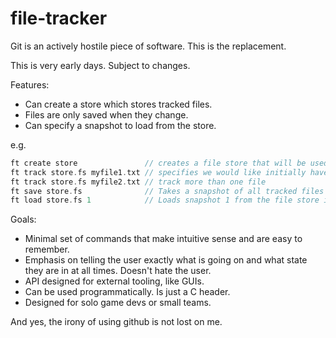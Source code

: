 # file-tracker
Git is an actively hostile piece of software. This is the replacement.

This is very early days. Subject to changes.

Features:
- Can create a store which stores tracked files.
- Files are only saved when they change.
- Can specify a snapshot to load from the store.

e.g.
```c
ft create store               // creates a file store that will be used to store and track files.
ft track store.fs myfile1.txt // specifies we would like initially have the store.fs track the myfile1.txt file.
ft track store.fs myfile2.txt // track more than one file
ft save store.fs              // Takes a snapshot of all tracked files and saves them to the file store
ft load store.fs 1            // Loads snapshot 1 from the file store into your directory.
```

Goals:
- Minimal set of commands that make intuitive sense and are easy to remember.
- Emphasis on telling the user exactly what is going on and what state they are in at all times. Doesn't hate the user.
- API designed for external tooling, like GUIs.
- Can be used programmatically. Is just a C header. 
- Designed for solo game devs or small teams.

And yes, the irony of using github is not lost on me.
